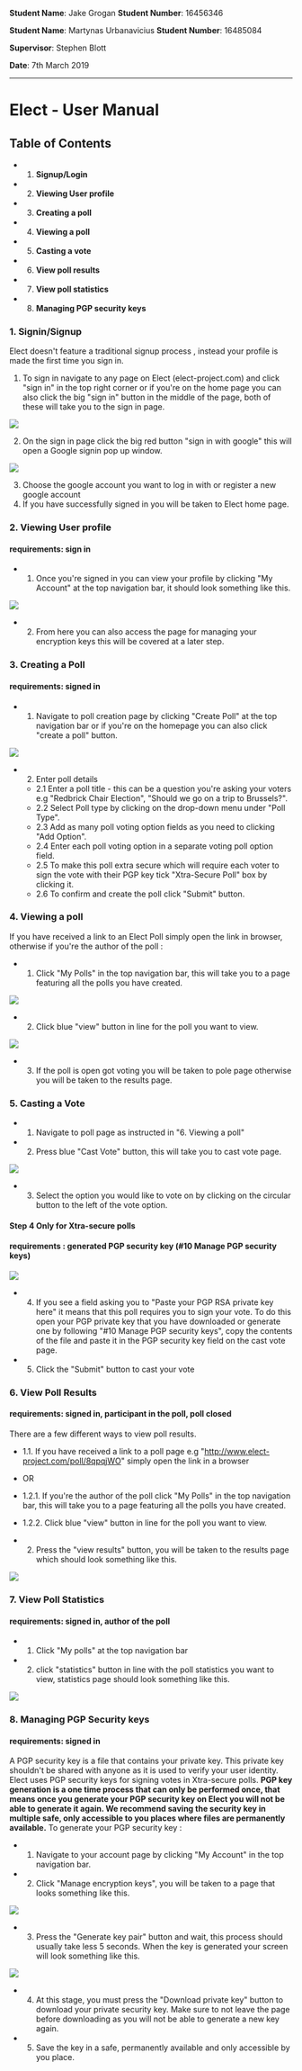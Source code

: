 __Student Name__: Jake Grogan
__Student Number__: 16456346

__Student Name__: Martynas Urbanavicius
__Student Number__: 16485084

__Supervisor__: Stephen Blott

__Date__: 7th March 2019

---

# Elect - User Manual

## Table of Contents

- 1. __Signup/Login__
- 2. __Viewing User profile__
- 3. __Creating a poll__
- 4. __Viewing a poll__
- 5. __Casting a vote__
- 6. __View poll results__
- 7. __View poll statistics__
- 8. __Managing PGP security keys__


### 1. Signin/Signup
Elect doesn't feature a traditional signup process , instead your profile is made the first time you sign in. 
1. To sign in navigate to any page on Elect (elect-project.com) and click "sign in" in the top right corner or if you're on the home page you can also click the big "sign in" button in the middle of the page, both of these will take you to the sign in page.

![](https://i.imgur.com/DXArvWo.png)

2. On the sign in page click the big red button "sign in with google" this will open a Google signin pop up window.

![](https://i.imgur.com/ta66Q83.jpg)


3. Choose the google account you want to log in with or register a new google account 
4. If you have successfully signed in you will be taken to Elect home page.

### 2. Viewing User profile
#### requirements: sign in
- 1. Once you're signed in you can view your profile by clicking "My Account" at the top navigation bar, it should look something like this.

![](https://i.imgur.com/M4hgaKr.png)


- 2. From here you can also access the page for managing your encryption keys this will be covered at a later step.

### 3. Creating a Poll
#### requirements: signed in
- 1. Navigate to poll creation page by clicking "Create Poll" at the top navigation bar or if you're on the homepage you can also click "create a poll" button.

![](https://i.imgur.com/9DxN6E3.png)


- 2. Enter poll details
   - 2.1 Enter a poll title - this can be a question you're asking your voters e.g "Redbrick Chair Election", "Should we go on a trip to Brussels?".
   - 2.2 Select Poll type by clicking on the drop-down menu under "Poll Type".
   - 2.3 Add as many poll voting option fields as you need to clicking "Add Option".
   - 2.4 Enter each poll voting option in a separate voting poll option field.
   - 2.5 To make this poll extra secure which will require each voter to sign the vote with their PGP key tick "Xtra-Secure Poll" box by clicking it.
   - 2.6 To confirm and create the poll click "Submit" button.

### 4. Viewing a poll
If you have received a link to an Elect Poll simply open the link in browser, otherwise if you're the author of the poll :
- 1. Click "My Polls" in the top navigation bar, this will take you to a page featuring all the polls you have created.

![](https://i.imgur.com/2Snraro.png)


- 2. Click blue "view" button in line for the poll you want to view.

![](https://i.imgur.com/IUOvpfd.png)


- 3. If the poll is open got voting you will be taken to pole page otherwise you will be taken to the results page.


### 5. Casting a Vote
- 1. Navigate to poll page as instructed in "6. Viewing a poll"
- 2. Press blue "Cast Vote" button, this will take you to cast vote page.

![](https://i.imgur.com/If7yeW1.png)

- 3. Select the option you would like to vote on by clicking on the circular button to the left of the vote option.
#### Step 4 Only for Xtra-secure polls
#### requirements : generated PGP security key (#10 Manage PGP security keys)

![](https://i.imgur.com/Va4LA02.png)

- 4. If you see a field asking you to "Paste your PGP RSA private key here" it means that this poll requires you to sign your vote. To do this open your PGP private key that you have downloaded or generate one by following "#10 Manage PGP security keys", copy the contents of the file and paste it in the PGP security key field on the cast vote page.
- 5. Click the "Submit" button to cast your vote

### 6. View Poll Results
#### requirements: signed in, participant in the poll, poll closed
There are a few different ways to view poll results. 
- 1.1. If you have received a link to a poll page e.g "http://www.elect-project.com/poll/8qpqjWO" simply open the link in a browser
- OR
- 1.2.1. If you're the author of the poll click "My Polls" in the top navigation bar, this will take you to a page featuring all the polls you have created.

- 1.2.2. Click blue "view" button in line for the poll you want to view.

- 2. Press the "view results" button, you will be taken to the results page which should look something like this.

![](https://i.imgur.com/BJzniKX.png)



### 7. View Poll Statistics
#### requirements: signed in, author of the poll
- 1. Click "My polls" at the top navigation bar
- 2. click "statistics" button in line with the poll statistics you want to view, statistics page should look something like this.

![](https://i.imgur.com/D2oiOsY.png)

### 8. Managing PGP Security keys
#### requirements: signed in 
A PGP security key is a file that contains your private key. This private key shouldn't be shared with anyone as it is used to verify your user identity. Elect uses PGP security keys for signing votes in Xtra-secure polls. 
**PGP key generation is a one time process that can only be performed once, that means once you generate your PGP security key on Elect you will not be able to generate it again. We recommend saving the security key in multiple safe, only accessible to you places where files are permanently available.**
To generate your PGP security key :
- 1. Navigate to your account page by clicking "My Account" in the top navigation bar.
- 2. Click "Manage encryption keys", you will be taken to a page that looks something like this.

![](https://i.imgur.com/kutAE8u.png)

- 3. Press the "Generate key pair" button and wait, this process should usually take  less 5 seconds. When the key is generated your screen will look something like this.

![](https://i.imgur.com/nwHFIvH.png)

- 4. At this stage, you must press the "Download private key" button to download your private security key. Make sure to not leave the page before downloading as you will not be able to generate a new key again.
- 5. Save the key in a safe, permanently available and only accessible by you place.


